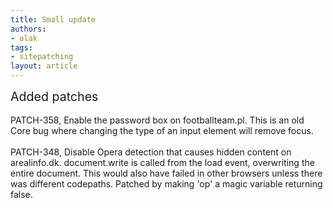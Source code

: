 ```yaml
---
title: Small update
authors:
- olak
tags:
- sitepatching
layout: article
---
```

<span style="font-size: 140%">Added patches</span><br/><br/>PATCH-358, Enable the password box on footballteam.pl. This is an old Core bug where changing the type of an input element will remove focus.<br/><br/>PATCH-348, Disable Opera detection that causes hidden content on arealinfo.dk. document.write is called from the load event, overwriting the entire document. This would also have failed in other browsers unless there was different codepaths. Patched by making &#39;op&#39; a magic variable returning false.
